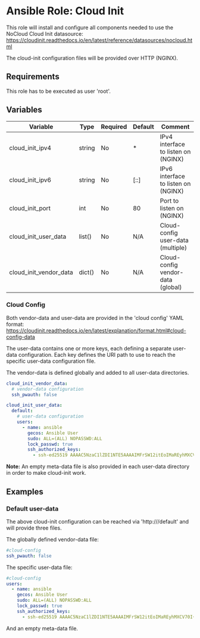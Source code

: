 # Ansible Role: Cloud Init

This role will install and configure all components needed to use the NoCloud Cloud Init datasource:
https://cloudinit.readthedocs.io/en/latest/reference/datasources/nocloud.html

The cloud-init configuration files will be provided over HTTP (NGINX).

## Requirements

This role has to be executed as user 'root'.

## Variables

| Variable               | Type   | Required | Default | Comment                             |
|------------------------|--------|----------|---------|-------------------------------------|
| cloud_init_ipv4        | string | No       | *       | IPv4 interface to listen on (NGINX) |
| cloud_init_ipv6        | string | No       | [::]    | IPv6 interface to listen on (NGINX) |
| cloud_init_port        | int    | No       | 80      | Port to listen on (NGINX)           | 
| cloud_init_user_data   | list() | No       | N/A     | Cloud-config user-data (multiple)   |
| cloud_init_vendor_data | dict() | No       | N/A     | Cloud-config vendor-data (global)   |

### Cloud Config

Both vendor-data and user-data are provided in the 'cloud config' YAML format:
https://cloudinit.readthedocs.io/en/latest/explanation/format.html#cloud-config-data

The user-data contains one or more keys, each defining a separate user-data configuration.
Each key defines the URI path to use to reach the specific user-data configuration file.

The vendor-data is defined globally and added to all user-data directories.

```yaml
cloud_init_vendor_data:
  # vendor-data configuration
  ssh_pwauth: false

cloud_init_user_data:
  default:
    # user-data configuration
    users:
      - name: ansible
        gecos: Ansible User
        sudo: ALL=(ALL) NOPASSWD:ALL
        lock_passwd: true
        ssh_authorized_keys:
          - ssh-ed25519 AAAAC5NzaC1lZDI1NTE5AAAAIMFrSW12itEoIMaREyhMXCV70I+KEo3IdSx4TXIgGTRF
```

**Note:** An empty meta-data file is also provided in each user-data directory in order to make cloud-init work.

## Examples

### Default user-data

The above cloud-init configuration can be reached via 'http://<IP-ADDRESS>/default' and will provide three files.

The globally defined vendor-data file:

```yaml
#cloud-config
ssh_pwauth: false
```

The specific user-data file:

```yaml
#cloud-config
users:
  - name: ansible
    gecos: Ansible User
    sudo: ALL=(ALL) NOPASSWD:ALL
    lock_passwd: true
    ssh_authorized_keys:
      - ssh-ed25519 AAAAC5NzaC1lZDI1NTE5AAAAIMFrSW12itEoIMaREyhMXCV70I+KEo3IdSx4TXIgGTRF
```

And an empty meta-data file.
